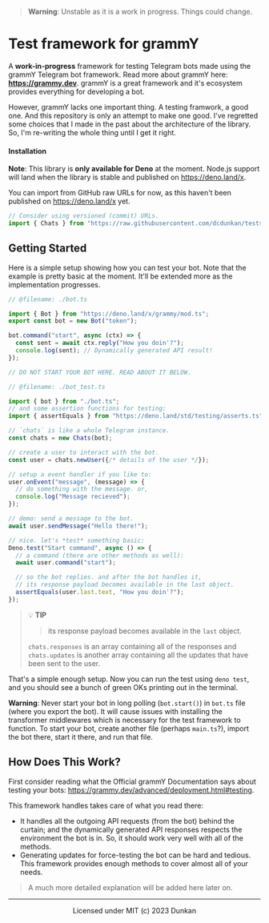 > **Warning**: Unstable as it is a work in progress. Things could change.

# Test framework for grammY

A **work-in-progress** framework for testing Telegram bots made using the grammY
Telegram bot framework. Read more about grammY here: **<https://grammy.dev>**. grammY is a great framework and it's ecosystem provides everything for developing a bot.

However, grammY lacks one important thing. A testing framwork, a good one. And this repository is only an
attempt to make one good. I've regretted some choices that I made in the past about the architecture of the library. So, I'm re-writing the whole thing until I get it right.

#### Installation

**Note**: This library is **only available for Deno** at the moment. Node.js support will land when the library is stable and published on <https://deno.land/x>.

You can import from GitHub raw URLs for now,
as this haven't been published on <https://deno.land/x> yet.

```ts
// Consider using versioned (commit) URLs.
import { Chats } from "https://raw.githubusercontent.com/dcdunkan/tests/refine-2/mod.ts";
```

## Getting Started

Here is a simple setup showing how you can test your bot. Note that the example is pretty basic at the moment. It'll be extended more as the implementation progresses.

```ts
// @filename: ./bot.ts

import { Bot } from "https://deno.land/x/grammy/mod.ts";
export const bot = new Bot("token");

bot.command("start", async (ctx) => {
  const sent = await ctx.reply("How you doin'?");
  console.log(sent); // Dynamically generated API result!
});

// DO NOT START YOUR BOT HERE. READ ABOUT IT BELOW.
```

```ts
// @filename: ./bot_test.ts

import { bot } from "./bot.ts";
// and some assertion functions for testing:
import { assertEquals } from "https://deno.land/std/testing/asserts.ts";

// `chats` is like a whole Telegram instance.
const chats = new Chats(bot);

// create a user to interact with the bot.
const user = chats.newUser({/* details of the user */});

// setup a event handler if you like to:
user.onEvent("message", (message) => {
  // do something with the message. or,
  console.log("Message recieved");
});

// demo: send a message to the bot.
await user.sendMessage("Hello there!");

// nice. let's *test* something basic:
Deno.test("Start command", async () => {
  // a command (there are other methods as well):
  await user.command("start");

  // so the bot replies. and after the bot handles it,
  // its response payload becomes available in the last object.
  assertEquals(user.last.text, "How you doin'?");
});
```

> :bulb: **TIP**
>
> > its response payload becomes available in the `last` object.
>
> `chats.responses` is an array containing all of the responses and `chats.updates` is another array containing all the
> updates that have been sent to the user.

That's a simple enough setup. Now you can run the test using `deno test`, and you should see a
bunch of green OKs printing out in the terminal.

**Warning**: Never start your bot in long polling (`bot.start()`) in `bot.ts` file (where you export the bot). It will cause issues with
installing the transformer middlewares which is necessary for the test framework
to function. To start your bot, create another file (perhaps `main.ts`?), import the bot there, start it there, and run that file.

## How Does This Work?

First consider reading what the Official grammY Documentation says about testing your bots: <https://grammy.dev/advanced/deployment.html#testing>.

This framework handles takes care of what you read there:

- It handles all the outgoing API requests (from the bot) behind the curtain; and the dynamically generated API responses respects the environment the bot is in. So, it should work very well with all of the methods.
- Generating updates for force-testing the bot can be hard and tedious. This framework provides enough methods to cover almost all of your needs.

> A much more detailed explanation will be added here later on.

---

<div align="center">

Licensed under MIT (c) 2023 Dunkan

</div>